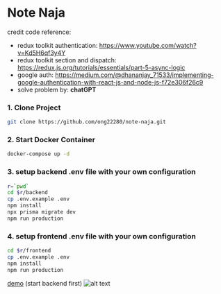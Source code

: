 # Note Naja

credit code reference:
  - redux toolkit authentication: https://www.youtube.com/watch?v=Kd5H6qf3y4Y
  - redux toolkit section and dispatch: https://redux.js.org/tutorials/essentials/part-5-async-logic
  - google auth: https://medium.com/@dhananjay_71533/implementing-google-authentication-with-react-js-and-node-js-f72e306f26c9
  - solve problem by: **chatGPT**

### 1. Clone Project
```bash
git clone https://github.com/ong22280/note-naja.git
```

### 2. Start Docker Container
```bash
docker-compose up -d
```

### 3. setup backend .env file with your own configuration
```bash
r=`pwd`
cd $r/backend
cp .env.example .env
npm install
npx prisma migrate dev
npm run production
```

### 4. setup frontend .env file with your own configuration
```bash
cd $r/frontend
cp .env.example .env
npm install
npm run production
```

[demo](https://note-naja.sittipong.dev/) (start backend first)
![alt text](https://scontent.fbkk10-1.fna.fbcdn.net/v/t1.15752-9/423036331_401356272301291_7024878083328651487_n.png?_nc_cat=106&ccb=1-7&_nc_sid=8cd0a2&_nc_eui2=AeEQYRAs34bW2MEXDqdx65Giyyv83Ir2U_vLK_zcivZT-yYvsQgYcZ5Uc6_iTnyReCC3HX89A6uRsRo6xxfr6z2t&_nc_ohc=8Ecu0HVHVZIAX90zWAg&_nc_ht=scontent.fbkk10-1.fna&oh=03_AdQnq0Uj647V3ocP4b_TRSZGSJ1-g2ii9OzyOsdjoHfpbA&oe=65F17C73)